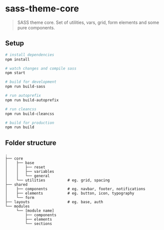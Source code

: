 # sass-theme-core

> SASS theme core. Set of utilities, vars, grid, form elements and some pure components.

## Setup

```bash
# install dependencies
npm install

# watch changes and compile sass
npm start

# build for development
npm run build-sass

# run autoprefix
npm run build-autoprefix

# run cleancss
npm run build-cleancss

# build for production
npm run build
```

## Folder structure

    .
    ├── core
    │    ├── base
    │    │   ├── reset
    │    │   ├── variables
    │    │   └── general
    │    └── utilities          # eg. grid, spacing
    ├── shared
    │    ├── components         # eg. navbar, footer, notifications
    │    ├── elements           # eg. button, icon, typography
    │    └── form
    ├── layouts                 # eg. base, auth
    └── modules
         └── [module name]
             ├── components
             ├── elements
             └── sections
